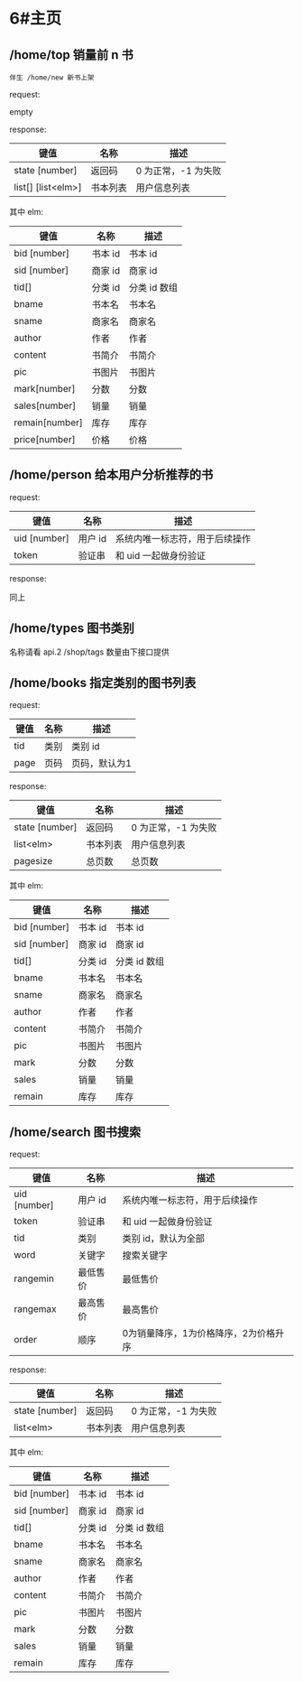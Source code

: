 # 6#主页

## /home/top 销量前 n 书

    伴生 /home/new 新书上架
    
request:

empty

response:

键值|名称|描述
-|-|-
state [number]|返回码|0 为正常，-1 为失败
list[] [list\<elm\>]|书本列表|用户信息列表

其中 elm:

键值|名称|描述
-|-|-
bid [number]|书本 id|书本 id
sid [number]|商家 id|商家 id
tid[]|分类 id|分类 id 数组
bname|书本名|书本名
sname|商家名|商家名
author|作者|作者
content|书简介|书简介
pic|书图片|书图片
mark[number]|分数|分数
sales[number]|销量|销量
remain[number]|库存|库存
price[number]|价格|价格

## /home/person 给本用户分析推荐的书

request:

键值|名称|描述
-|-|-
uid [number]|用户 id|系统内唯一标志符，用于后续操作
token|验证串|和 uid 一起做身份验证

response:

同上

## /home/types 图书类别

名称请看 api.2 /shop/tags 
数量由下接口提供

## /home/books 指定类别的图书列表

request:

键值|名称|描述
-|-|-
tid|类别|类别 id
page|页码|页码，默认为1

response:

键值|名称|描述
-|-|-
state [number]|返回码|0 为正常，-1 为失败
list\<elm\>|书本列表|用户信息列表
pagesize|总页数|总页数

其中 elm:

键值|名称|描述
-|-|-
bid [number]|书本 id|书本 id
sid [number]|商家 id|商家 id
tid[]|分类 id|分类 id 数组
bname|书本名|书本名
sname|商家名|商家名
author|作者|作者
content|书简介|书简介
pic|书图片|书图片
mark|分数|分数
sales|销量|销量
remain|库存|库存

## /home/search 图书搜索

request:

键值|名称|描述
-|-|-
uid [number]|用户 id|系统内唯一标志符，用于后续操作
token|验证串|和 uid 一起做身份验证
tid|类别|类别 id，默认为全部
word|关键字|搜索关键字
rangemin|最低售价|最低售价
rangemax|最高售价|最高售价
order|顺序|0为销量降序，1为价格降序，2为价格升序

response:

键值|名称|描述
-|-|-
state [number]|返回码|0 为正常，-1 为失败
list\<elm\>|书本列表|用户信息列表

其中 elm:

键值|名称|描述
-|-|-
bid [number]|书本 id|书本 id
sid [number]|商家 id|商家 id
tid[]|分类 id|分类 id 数组
bname|书本名|书本名
sname|商家名|商家名
author|作者|作者
content|书简介|书简介
pic|书图片|书图片
mark|分数|分数
sales|销量|销量
remain|库存|库存
